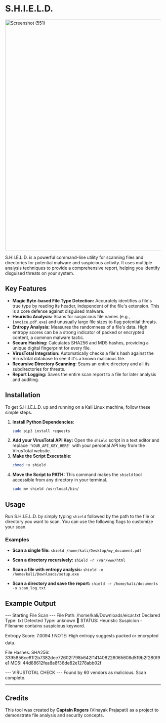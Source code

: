 # S.H.I.E.L.D.
<img width="940" height="746" alt="Screenshot (551)" src="https://github.com/user-attachments/assets/fbf2bd49-38b5-474a-9166-8edee47ee805" />

                                                    
S.H.I.E.L.D. is a powerful command-line utility for scanning files and directories for potential malware and suspicious activity. It uses multiple analysis techniques to provide a comprehensive report, helping you identify disguised threats on your system.

## Key Features

- **Magic Byte-based File Type Detection:** Accurately identifies a file's true type by reading its header, independent of the file's extension. This is a core defense against disguised malware.
- **Heuristic Analysis:** Scans for suspicious file names (e.g., `invoice.pdf.exe`) and unusually large file sizes to flag potential threats.
- **Entropy Analysis:** Measures the randomness of a file's data. High entropy scores can be a strong indicator of packed or encrypted content, a common malware tactic.
- **Secure Hashing:** Calculates SHA256 and MD5 hashes, providing a unique digital fingerprint for every file.
- **VirusTotal Integration:** Automatically checks a file's hash against the VirusTotal database to see if it's a known malicious file.
- **Recursive Directory Scanning:** Scans an entire directory and all its subdirectories for threats.
- **Report Logging:** Saves the entire scan report to a file for later analysis and auditing.

## Installation

To get S.H.I.E.L.D. up and running on a Kali Linux machine, follow these simple steps.

1.  **Install Python Dependencies:**
    ```bash
    sudo pip3 install requests
    ```
2.  **Add your VirusTotal API Key:**
    Open the `shield` script in a text editor and replace `'YOUR_API_KEY_HERE'` with your personal API key from the VirusTotal website.
3.  **Make the Script Executable:**
    ```bash
    chmod +x shield
    ```
4.  **Move the Script to PATH:**
    This command makes the `shield` tool accessible from any directory in your terminal.
    ```bash
    sudo mv shield /usr/local/bin/
    ```

## Usage

Run S.H.I.E.L.D. by simply typing `shield` followed by the path to the file or directory you want to scan. You can use the following flags to customize your scan.

### Examples

-   **Scan a single file:**
    `shield /home/kali/Desktop/my_document.pdf`

-   **Scan a directory recursively:**
    `shield -r /var/www/html`

-   **Scan a file with entropy analysis:**
    `shield -e /home/kali/Downloads/setup.exe`

-   **Scan a directory and save the report:**
    `shield -r /home/kali/documents -o scan_log.txt`

## Example Output

--- Starting File Scan ---
File Path: /home/kali/Downloads/eicar.txt
Declared Type: txt
Detected Type: unknown
🚩 STATUS: Heuristic Suspicion - Filename contains suspicious keyword.

Entropy Score: 7.0094
❗ NOTE: High entropy suggests packed or encrypted data.

File Hashes:
SHA256: 3395856ce81f2b7382dee72602f798b642f141408226065608d519b2f280f9e1
MD5: 44d88612fea8a8f36de82e1278abb02f

--- VIRUSTOTAL CHECK --- Found by 60 vendors as malicious.
Scan complete.


---

## Credits


This tool was created by **Captain Rogers** (Vinayak Prajapati) as a project to demonstrate file analysis and security concepts.
